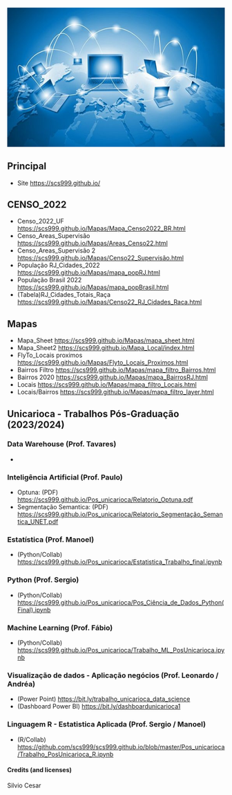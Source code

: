 ![Preview](Img_03.jpg)
## Principal
- Site https://scs999.github.io/
## CENSO_2022
- Censo_2022_UF https://scs999.github.io/Mapas/Mapa_Censo2022_BR.html
- Censo_Areas_Supervisão https://scs999.github.io/Mapas/Areas_Censo22.html
- Censo_Areas_Supervisão 2 https://scs999.github.io/Mapas/Censo22_Supervisão.html
- População RJ_Cidades_2022 https://scs999.github.io/Mapas/mapa_popRJ.html
- População Brasil 2022 https://scs999.github.io/Mapas/mapa_popBrasil.html
- (Tabela)RJ_Cidades_Totais_Raça https://scs999.github.io/Mapas/Censo22_RJ_Cidades_Raca.html
## Mapas
- Mapa_Sheet https://scs999.github.io/Mapas/mapa_sheet.html
- Mapa_Sheet2 https://scs999.github.io/Mapa_Local/index.html
- FlyTo_Locais proximos https://scs999.github.io/Mapas/Flyto_Locais_Proximos.html
- Bairros Filtro https://scs999.github.io/Mapas/mapa_filtro_Bairros.html
- Bairros 2020 https://scs999.github.io/Mapas/mapa_BairrosRJ.html
- Locais https://scs999.github.io/Mapas/mapa_filtro_Locais.html
- Locais/Bairros https://scs999.github.io/Mapas/mapa_filtro_layer.html
## Unicarioca - Trabalhos Pós-Graduação (2023/2024)
### Data Warehouse (Prof. Tavares)
-
### Inteligência Artificial (Prof. Paulo)
- Optuna: (PDF) https://scs999.github.io/Pos_unicarioca/Relatorio_Optuna.pdf
- Segmentação Semantica: (PDF) https://scs999.github.io/Pos_unicarioca/Relatorio_Segmentação_Semantica_UNET.pdf
### Estatística (Prof. Manoel)
- (Python/Collab) https://scs999.github.io/Pos_unicarioca/Estatistica_Trabalho_final.ipynb
### Python (Prof. Sergio)
- (Python/Collab) https://scs999.github.io/Pos_unicarioca/Pos_Ciência_de_Dados_Python(Final).ipynb
### Machine Learning (Prof. Fábio)
- (Python/Collab) https://scs999.github.io/Pos_unicarioca/Trabalho_ML_PosUnicarioca.ipynb
### Visualização de dados - Aplicação negócios (Prof. Leonardo / Andréa)
- (Power Point) https://bit.ly/trabalho_unicarioca_data_science 
- (Dashboard Power BI) https://bit.ly/dashboardunicarioca1
### Linguagem R - Estatistica Aplicada (Prof. Sergio / Manoel)
- (R/Collab) https://github.com/scs999/scs999.github.io/blob/master/Pos_unicarioca/Trabalho_PosUnicarioca_R.ipynb
#### Credits (and licenses)
Silvio Cesar
